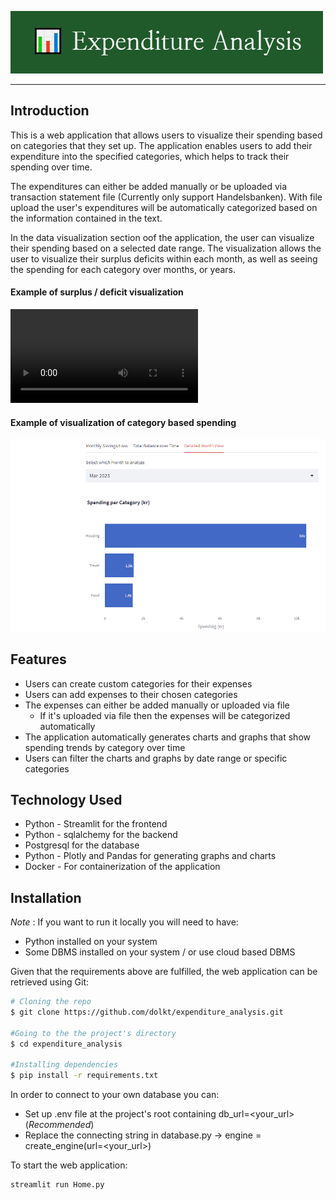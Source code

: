 ![](img/logo.png)
___
## Introduction
This is a web application that allows users to visualize their spending based on categories that they set up. The application enables users to add their expenditure into the specified categories, which helps to track their spending over time.

The expenditures can either be added manually or be uploaded via transaction statement file (Currently only support Handelsbanken). With file upload the user's expenditures will be automatically categorized based on the information contained in the text. 

In the data visualization section oof the application, the user can visualize their spending based on a selected date range. The visualization allows the user to visualize their surplus deficits within each month, as well as seeing the spending for each category over months, or years.

#### Example of surplus / deficit visualization
![](img/visualization.webm) 

#### Example of visualization of category based spending
![](img/quarterly.png)


## Features
* Users can create custom categories for their expenses
* Users can add expenses to their chosen categories
* The expenses can either be added manually or uploaded via file
    * If it's uploaded via file then the expenses will be categorized automatically
* The application automatically generates charts and graphs that show spending trends by category over time
* Users can filter the charts and graphs by date range or specific categories


## Technology Used
* Python - Streamlit for the frontend
* Python - sqlalchemy for the backend
* Postgresql for the database
* Python - Plotly and Pandas for generating graphs and charts
* Docker - For containerization of the application

## Installation
*Note* : If you want to run it locally you will need to have:
* Python installed on your system
* Some DBMS installed on your system / or use cloud based DBMS

Given that the requirements above are fulfilled, the web application can be retrieved using Git:


```bash
# Cloning the repo
$ git clone https://github.com/dolkt/expenditure_analysis.git

#Going to the the project's directory
$ cd expenditure_analysis

#Installing dependencies
$ pip install -r requirements.txt
```
In order to connect to your own database you can:
* Set up .env file at the project's root containing db_url=<your_url> (*Recommended*) 
* Replace the connecting string in database.py -> engine = create_engine(url=<your_url>)

To start the web application:

```bash
streamlit run Home.py
```
